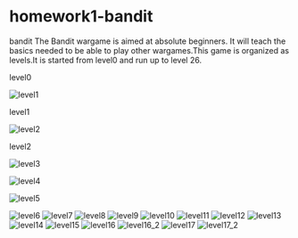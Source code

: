 # homework1-bandit
bandit
The Bandit wargame is aimed at absolute beginners. It will teach the basics needed to be able to play other wargames.This game is organized as levels.It is started from level0 and run up to level 26.

level0

![level1](https://cloud.githubusercontent.com/assets/10738845/14377862/b3875b0e-fd8f-11e5-9f32-eac839c89957.PNG)

level1

![level2](https://cloud.githubusercontent.com/assets/10738845/14377998/689a3e08-fd90-11e5-89d0-985ff83935e7.PNG)

level2

![level3](https://cloud.githubusercontent.com/assets/10738845/14378093/f8045466-fd90-11e5-949b-cf414f1189e8.PNG)

![level4](https://cloud.githubusercontent.com/assets/10738845/14378091/f800f046-fd90-11e5-8ef7-f8e9f17e3992.PNG)


![level5](https://cloud.githubusercontent.com/assets/10738845/14378092/f8014618-fd90-11e5-86c5-8d2fe59d2a7f.PNG)

![level6](https://cloud.githubusercontent.com/assets/10738845/14378094/f80749f0-fd90-11e5-9605-be9e5e536dbe.PNG)
![level7](https://cloud.githubusercontent.com/assets/10738845/14378095/f807fdaa-fd90-11e5-87fe-860547fd9137.PNG)
![level8](https://cloud.githubusercontent.com/assets/10738845/14378096/f80a2ce2-fd90-11e5-9ccd-6414196804a7.PNG)
![level9](https://cloud.githubusercontent.com/assets/10738845/14378098/f8275056-fd90-11e5-9559-52d6c02bd402.PNG)
![level10](https://cloud.githubusercontent.com/assets/10738845/14378097/f82766a4-fd90-11e5-9fcd-fa285d3e7f93.PNG)
![level11](https://cloud.githubusercontent.com/assets/10738845/14378297/c28cb642-fd91-11e5-9ce8-82611d311826.PNG)
![level12](https://cloud.githubusercontent.com/assets/10738845/14378295/c28c614c-fd91-11e5-831e-423bbed2ba9b.PNG)
![level13](https://cloud.githubusercontent.com/assets/10738845/14378296/c28ca594-fd91-11e5-9950-7f7f22735e57.PNG)
![level14](https://cloud.githubusercontent.com/assets/10738845/14378298/c29c83d8-fd91-11e5-9a66-5db92894bdf4.PNG)
![level15](https://cloud.githubusercontent.com/assets/10738845/14378299/c29d4458-fd91-11e5-84ff-c890c4e524ae.PNG)
![level16](https://cloud.githubusercontent.com/assets/10738845/14378300/c29d752c-fd91-11e5-8059-0edb8e9ec231.PNG)
![level16_2](https://cloud.githubusercontent.com/assets/10738845/14378301/c2b18a58-fd91-11e5-875a-8c165177cb4b.PNG)
![level17](https://cloud.githubusercontent.com/assets/10738845/14378303/c2b3e60e-fd91-11e5-9d19-5204d0b5b840.PNG)
![level17_2](https://cloud.githubusercontent.com/assets/10738845/14378302/c2b3b7ce-fd91-11e5-9ade-9a415708c9e6.PNG)


